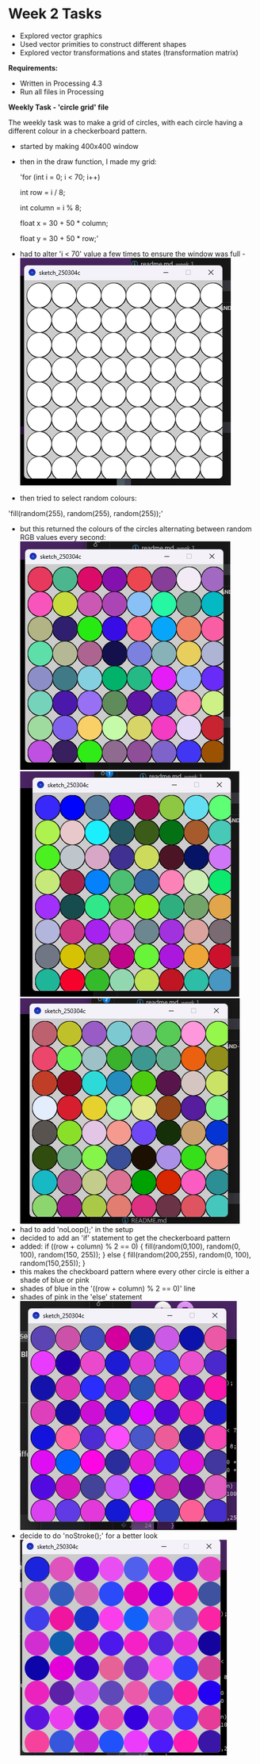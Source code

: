 # Week 2 Tasks

- Explored vector graphics
- Used vector primities to construct different shapes
- Explored vector transformations and states (transformation matrix)

**Requirements:**

- Written in Processing 4.3
- Run all files in Processing


**Weekly Task - 'circle grid' file**

The weekly task was to make a grid of circles, with each circle having a different colour in a checkerboard pattern.

- started by making 400x400 window
- then in the draw function, I made my grid:

    'for (int i = 0; i < 70; i++) 

    int row = i / 8;

    int column = i % 8;


    float x = 30 + 50 * column;

    float y = 30 + 50 * row;'

- had to alter 'i < 70' value a few times to ensure the window was full
-![alt text](images/image.png)
- then tried to select random colours:

'fill(random(255), random(255), random(255));'

- but this returned the colours of the circles alternating between random RGB values every second:
![alt text](images/image-1.png)  ![alt text](images/image-2.png)
![alt text](images/image-3.png)
- had to add 'noLoop();' in the setup
- decided to add an 'if' statement to get the checkerboard pattern
- added:
    if ((row + column) % 2 == 0) {
      fill(random(0,100), random(0, 100), random(150, 255));
    }
    else {
     fill(random(200,255), random(0, 100), random(150,255));
    }
- this makes the checkboard pattern where every other circle is either a shade of blue or pink
- shades of blue in the '((row + column) % 2 == 0)' line
- shades of pink in the 'else' statement
![alt text](images/image-4.png) 
- decide to do 'noStroke();' for a better look
 ![alt text](images/image-5.png) 
